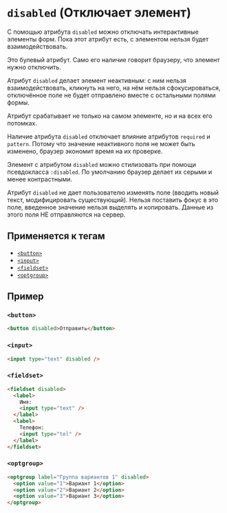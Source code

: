 # `disabled` (Отключает элемент)

С помощью атрибута `disabled` можно отключать интерактивные элементы форм. Пока этот атрибут есть, с элементом нельзя будет взаимодействовать.

Это булевый атрибут. Само его наличие говорит браузеру, что элемент нужно отключить.

Атрибут `disabled` делает элемент неактивным: с ним нельзя взаимодействовать, кликнуть на него, на нём нельзя сфокусироваться, отключённое поле не будет отправлено вместе с остальными полями формы.

Атрибут срабатывает не только на самом элементе, но и на всех его потомках.

Наличие атрибута `disabled` отключает влияние атрибутов `required` и `pattern`. Потому что значение неактивного поля не может быть изменено, браузер экономит время на их проверке.

Элемент с атрибутом `disabled` можно стилизовать при помощи псевдокласса `:disabled`. По умолчанию браузер делает их серыми и менее контрастными.

Атрибут `disabled` не дает пользователю изменять поле (вводить новый текст, модифицировать существующий). Нельзя поставить фокус в это поле, введенное значение нельзя выделять и копировать. Данные из этого поля НЕ отправляются на сервер.

## Применяется к тегам

- [`<button>`](<../TAGS FORM/button (КНОПКА).md>)
- [`<input>`](<../TAGS FORM/input (ПОЛЕ ВВОДА).md>)
- [`<fieldset>`](<../TAGS FORM/fieldset (ГРУППИРОВКА ЭЛЕМЕНТОВ).md>)
- [`<optgroup>`](<../TAGS FORM/optgroup (ГРУППИРУЕТ OPTION).md>)

## Пример

### `<button>`

```html
<button disabled>Отправить</button>
```

### `<input>`

```html
<input type="text" disabled />
```

### `<fieldset>`

```html
<fieldset disabled>
  <label>
    Имя:
    <input type="text" />
  </label>
  <label>
    Телефон:
    <input type="tel" />
  </label>
</fieldset>
```

### `<optgroup>`

```html
<optgroup label="Группа вариантов 1" disabled>
  <option value="1">Вариант 1</option>
  <option value="2">Вариант 2</option>
  <option value="3">Вариант 3</option>
</optgroup>
```
